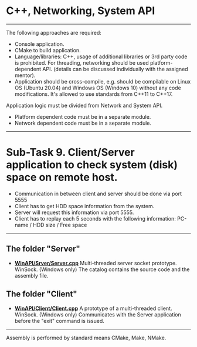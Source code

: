 # C++, Networking, System API

----

The following approaches are required:
- Console application.
- CMake to build application.
- Language/libraries: C++, usage of additional libraries or 3rd party code is prohibited. For threading, networking should be used platform-dependent API. (details can be discussed individually with the assigned mentor).
- Application should be cross-compile, e.g. should be compilable on Linux OS (Ubuntu 20.04) and Windows OS (Windows 10) without any code modifications.
It's allowed to use standards from C++11 to C++17.

 
Application logic must be divided from Network and System API.
- Platform dependent code must be in a separate module.
- Network dependent code must be in a separate module.

----

# Sub-Task 9. Client/Server application to check system (disk) space on remote host.
- Communication in between client and server should be done via port 5555
- Client has to get HDD space information from the system.
- Server will request this information via port 5555.
- Client has to replay each 5 seconds with the following information:
	PC-name / HDD size / Free space
	
----

## The folder "Server"

* **[WinAPI/Srver/Server.cpp](WinAPI/Server/Server.cpp)** Multi-threaded server socket prototype. WinSock. (Windows only)
The catalog contains the source code and the assembly file.

## The folder "Client"

* **[WinAPI/Client/Client.cpp](WinAPI/Client/Client.cpp)** A prototype of a multi-threaded client. WinSock. (Windows only)
Communicates with the Server application before the "exit" command is issued.

----

Assembly is performed by standard means CMake, Make, NMake.
